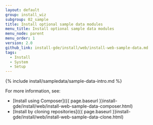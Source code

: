 ```yaml
---
layout: default
group: install_wiz
subgroup: 02_sample
title: Install optional sample data modules
menu_title: Install optional sample data modules
menu_node: parent
menu_order: 1
version: 2.0
github_link: install-gde/install/web/install-web-sample-data.md
tags:
  - Install
  - System
  - Setup
---
```


{% include install/sampledata/sample-data-intro.md %}

For more information, see:

*	[Install using Composer]({{ page.baseurl }}install-gde/install/web/install-web-sample-data-composer.html)
*	[Install by cloning repositories]({{ page.baseurl }}install-gde/install/web/install-web-sample-data-clone.html)
